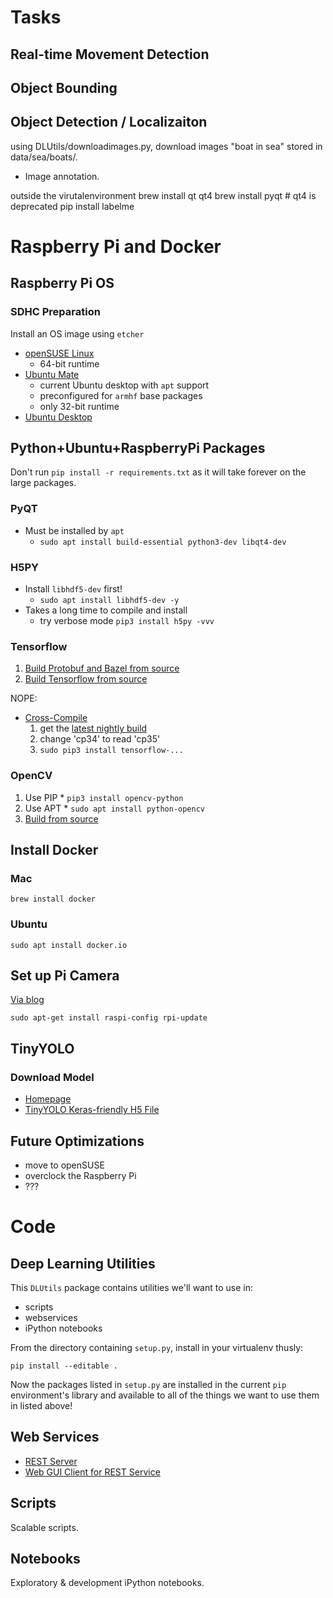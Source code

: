 # Tasks

## Real-time Movement Detection

## Object Bounding

## Object Detection / Localizaiton

using DLUtils/downloadimages.py, download images "boat in sea"
stored in data/sea/boats/.

* Image annotation.

outside the virutalenvironment
brew install qt qt4 
brew install pyqt  # qt4 is deprecated
pip install labelme

# Raspberry Pi and Docker

## Raspberry Pi OS

### SDHC Preparation

Install an OS image using `etcher`

  * [openSUSE Linux](https://en.opensuse.org/HCL:Raspberry_Pi3)
    * 64-bit runtime
  * [Ubuntu Mate](https://ubuntu-mate.org/raspberry-pi/)
    - current Ubuntu desktop with `apt` support
    - preconfigured for `armhf` base packages
    * only 32-bit runtime
  * [Ubuntu Desktop](https://www.ubuntu.com/download)


## Python+Ubuntu+RaspberryPi Packages

Don't run `pip install -r requirements.txt` as it will take forever on the large packages.

### PyQT

  * Must be installed by `apt`
    * `sudo apt install build-essential python3-dev libqt4-dev`

### H5PY

  * Install `libhdf5-dev` first!
    * `sudo apt install libhdf5-dev -y`
  * Takes a long time to compile and install
    * try verbose mode `pip3 install h5py -vvv`

### Tensorflow

  1. [Build Protobuf and Bazel from source](http://cudamusing.blogspot.com/2015/11/building-tensorflow-for-jetson-tk1.html)
  2. [Build Tensorflow from source](https://www.tensorflow.org/install/install_sources)
  
NOPE:
  * [Cross-Compile](https://petewarden.com/2017/08/20/cross-compiling-tensorflow-for-the-raspberry-pi/)
    1. get the [latest nightly build](http://ci.tensorflow.org/view/Nightly/job/nightly-pi-zero-python3/lastSuccessfulBuild/artifact/output-artifacts/)
    2. change 'cp34' to read 'cp35'
    3. `sudo pip3 install tensorflow-...`

### OpenCV

  1. Use PIP
    * `pip3 install opencv-python`
  2. Use APT
    * `sudo apt install python-opencv`
  3. [Build from source](https://opencv.org)

## Install Docker

### Mac

    brew install docker


### Ubuntu

    sudo apt install docker.io


## Set up Pi Camera

[Via blog](https://larrylisky.com/2016/11/24/enabling-raspberry-pi-camera-v2-under-ubuntu-mate/)

    sudo apt-get install raspi-config rpi-update

## TinyYOLO

### Download Model

  * [Homepage](https://pjreddie.com/darknet/yolo/)
  * [TinyYOLO Keras-friendly H5 File](https://drive.google.com/open?id=1zm4diNjmf1-MOwFTQ8QhPrBSpQHJ1JM5)

## Future Optimizations

  * move to openSUSE
  * overclock the Raspberry Pi
  * ???


# Code

## Deep Learning Utilities

This `DLUtils` package contains utilities we'll want to use in:

  * scripts
  * webservices
  * iPython notebooks

From the directory containing `setup.py`, install in your virtualenv thusly:

    pip install --editable .

Now the packages listed in `setup.py` are installed in the current `pip` environment's library and available to all of the things we want to use them in listed above!

## Web Services

  * [REST Server](webservices/rest_server/README.md)
  * [Web GUI Client for REST Service](webservices/webui/README.md)

## Scripts

Scalable scripts.


## Notebooks

Exploratory & development iPython notebooks.